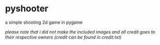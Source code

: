 # pyshooter
a simple shooting 2d game in pygame

*please note that i did not make the included images and all credit goes to their respective owners (credit can be found in credit.txt)*
